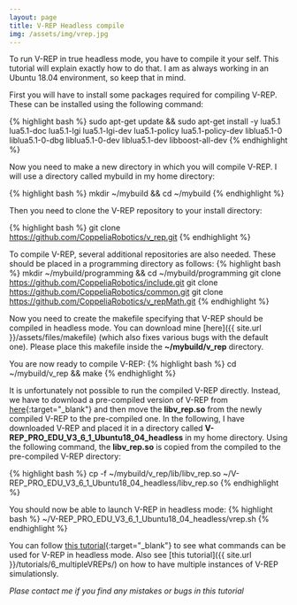 ```yaml
---
layout: page
title: V-REP Headless compile
img: /assets/img/vrep.jpg
---
```


To run V-REP in true headless mode, you have to compile it your self. This tutorial will explain exactly how to do that. I am as always working in an Ubuntu 18.04 environment, so keep that in mind.

First you will have to install some packages required for compiling V-REP. These can be installed using the following command:

{% highlight bash %}
sudo apt-get update && sudo apt-get install -y lua5.1 lua5.1-doc lua5.1-lgi lua5.1-lgi-dev lua5.1-policy lua5.1-policy-dev liblua5.1-0 liblua5.1-0-dbg liblua5.1-0-dev liblua5.1-dev libboost-all-dev
{% endhighlight %}

Now you need to make a new directory in which you will compile V-REP. I will use a directory called mybuild in my home directory:

{% highlight bash %}
mkdir ~/mybuild && cd ~/mybuild
{% endhighlight %}

Then you need to clone the V-REP repository to your install directory:

{% highlight bash %}
git clone https://github.com/CoppeliaRobotics/v_rep.git
{% endhighlight %}

To compile V-REP, several additional repositories are also needed. These should be placed in a programming directory as follows:
{% highlight bash %}
mkdir ~/mybuild/programming && cd ~/mybuild/programming
git clone https://github.com/CoppeliaRobotics/include.git
git clone https://github.com/CoppeliaRobotics/common.git
git clone https://github.com/CoppeliaRobotics/v_repMath.git
{% endhighlight %}

Now you need to create the makefile specifying that V-REP should be compiled in headless mode. You can download mine [here]({{ site.url }}/assets/files/makefile) (which also fixes various bugs with the default one). Please place this makefile inside the **~/mybuild/v_rep** directory.

You are now ready to compile V-REP:
{% highlight bash %}
cd ~/mybuild/v_rep && make
{% endhighlight %}

It is unfortunately not possible to run the compiled V-REP directly. Instead, we have to download a pre-compiled version of V-REP from [here](http://coppeliarobotics.com/ubuntuVersions.html){:target="_blank"} and then move the **libv_rep.so** from the newly compiled V-REP to the pre-compiled one. In the following, I have downloaded V-REP and placed it in a directory called **V-REP_PRO_EDU_V3_6_1_Ubuntu18_04_headless** in my home directory. Using the following command, the **libv_rep.so** is copied from the compiled to the pre-compiled V-REP directory:

{% highlight bash %}
cp -f ~/mybuild/v_rep/lib/libv_rep.so ~/V-REP_PRO_EDU_V3_6_1_Ubuntu18_04_headless/libv_rep.so
{% endhighlight %}

You should now be able to launch V-REP in headless mode:
{% highlight bash %}
~/V-REP_PRO_EDU_V3_6_1_Ubuntu18_04_headless/vrep.sh
{% endhighlight %}

You can follow [this tutorial](http://www.coppeliarobotics.com/helpFiles/en/commandLine.htm){:target="_blank"} to see what commands can be used for V-REP in headless mode.
Also see [this tutorial]({{ site.url }}/tutorials/6_multipleVREPs/) on how to have multiple instances of V-REP simulationsly.

*Plase contact me if you find any mistakes or bugs in this tutorial <i class="far fa-smile"></i>*

